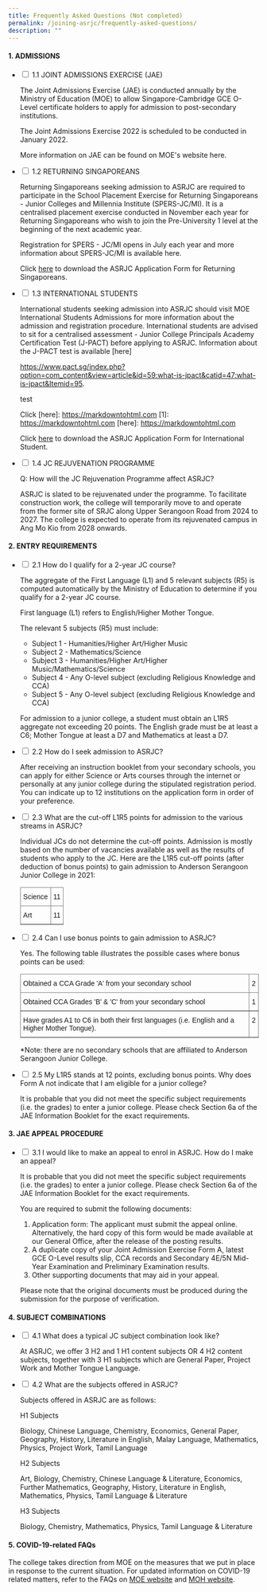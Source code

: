 ```yaml
---
title: Frequently Asked Questions (Not completed)
permalink: /joining-asrjc/frequently-asked-questions/
description: ""
---
```

#### 1\. ADMISSIONS

<ul class="jekyllcodex_accordion">
  <li>
    <input type="checkbox" id="accordion1">
    <label for="accordion1">1.1 JOINT ADMISSIONS EXERCISE (JAE) </label>
    <div>
      <p>The Joint Admissions Exercise (JAE) is conducted annually by the Ministry of Education (MOE) to allow Singapore-Cambridge GCE O-Level certificate holders to apply for admission to post-secondary institutions.</p>
			<p>The Joint Admissions Exercise 2022 is scheduled to be conducted in January 2022.</p>
			<p>More information on JAE can be found on MOE's website here.</p>
    </div>
	</li>
   <li>
    <input type="checkbox" id="accordion2">
    <label for="accordion2">1.2 RETURNING SINGAPOREANS </label>
    <div>
      <p>Returning Singaporeans seeking admission to ASRJC are required to participate in the School Placement Exercise for Returning Singaporeans - Junior Colleges and Millennia Institute (SPERS-JC/MI). It is a centralised placement exercise conducted in November each year for Returning Singaporeans who wish to join the Pre-University 1 level at the beginning of the next academic year.</p>
			<p>Registration for SPERS - JC/MI opens in July each year and more information about SPERS-JC/MI is available here.</p>
			<p> 

				
Click [here](/files/ASRJC-Application-Form-for-Admission-of-Returning-Singaporeans_30-Dec-2019.pdf) to download the ASRJC Application Form for Returning Singaporeans.</p>
    </div>
	</li>
	    <li>
    <input type="checkbox" id="accordion3">
    <label for="accordion3">1.3 INTERNATIONAL STUDENTS </label>
    <div>
      <p>International students seeking admission into ASRJC should visit MOE International Students Admissions for more information about the admission and registration procedure. International students are advised to sit for a centralised assessment - Junior College Principals Academy Certification Test (J-PACT) before applying to ASRJC. Information about the J-PACT test is available [here]
				
<https://www.pact.sg/index.php?option=com_content&view=article&id=59:what-is-jpact&catid=47:what-is-jpact&Itemid=95>.

test

Click [here]: https://markdowntohtml.com
[1]: https://markdowntohtml.com
[here]: https://markdowntohtml.com 
			</p>
			<p>Click [here](/files/ASRJC-Application-Form-for-Admission-of-International-Students_30-Dec-2019.pdf) to download the ASRJC Application Form for International Student.</p>
    </div>
	</li>
		    <li>
    <input type="checkbox" id="accordion4">
    <label for="accordion4">1.4 JC REJUVENATION PROGRAMME</label>
    <div>
      <p>Q: How will the JC Rejuvenation Programme affect ASRJC?</p>
			<p>ASRJC is slated to be rejuvenated under the programme. To facilitate construction work, the college will temporarily move to and operate from the former site of SRJC along Upper Serangoon Road from 2024 to 2027. The college is expected to operate from its rejuvenated campus in Ang Mo Kio from 2028 onwards.</p>
    </div>
	</li>
</ul>	
	
#### 2\. ENTRY REQUIREMENTS
<ul class="jekyllcodex_accordion">
  <li>
    <input type="checkbox" id="accordion5">
    <label for="accordion5">2.1 How do I qualify for a 2-year JC course?</label>
    <div>
      <p>The aggregate of the First Language (L1) and 5 relevant subjects (R5) is computed automatically by the Ministry of Education to determine if you qualify for a 2-year JC course.</p>
			<p>First language (L1) refers to English/Higher Mother Tongue.</p>
			<p>The relevant 5 subjects (R5) must include:</p>
			<div>
      <ul>
        <li>Subject 1 - Humanities/Higher Art/Higher Music</li>
        <li>Subject 2 - Mathematics/Science</li>
        <li>Subject 3 - Humanities/Higher Art/Higher Music/Mathematics/Science</li>
				<li>Subject 4 - Any O-level subject (excluding Religious Knowledge and CCA)</li>
        <li>Subject 5 - Any O-level subject (excluding Religious Knowledge and CCA)</li>
      </ul>
    </div>
		<p>For admission to a junior college, a student must obtain an L1R5 aggregate not exceeding 20 points. The English grade must be at least a C6; Mother Tongue at least a D7 and Mathematics at least a D7.</p>
    </div>
	</li>
<li>
    <input type="checkbox" id="accordion6">
    <label for="accordion6">2.2 How do I seek admission to ASRJC?</label>
    <div>
      <p>After receiving an instruction booklet from your secondary schools, you can apply for either Science or Arts courses through the internet or personally at any junior college during the stipulated registration period. You can indicate up to 12 institutions on the application form in order of your preference.</p>
  </div>
	</li>
	<li>
    <input type="checkbox" id="accordion7">
    <label for="accordion7">2.3 What are the cut-off L1R5 points for admission to the various streams in ASRJC?</label>
    <div>
      <p>Individual JCs do not determine the cut-off points. Admission is mostly based on the number of vacancies available as well as the results of students who apply to the JC. Here are the L1R5 cut-off points (after deduction of bonus points) to gain admission to Anderson Serangoon Junior College in 2021:</p>
			<p>
			<table style="border-collapse:collapse;border-spacing:0" class="tg"><thead><tr><th style="border-color:inherit;border-style:solid;border-width:1px;font-family:Arial, sans-serif;font-size:14px;font-weight:normal;overflow:hidden;padding:10px 5px;text-align:left;vertical-align:top;word-break:normal">Science</th><th style="border-color:inherit;border-style:solid;border-width:1px;font-family:Arial, sans-serif;font-size:14px;font-weight:normal;overflow:hidden;padding:10px 5px;text-align:left;vertical-align:top;word-break:normal">11</th></tr></thead><tbody><tr><td style="border-color:inherit;border-style:solid;border-width:1px;font-family:Arial, sans-serif;font-size:14px;overflow:hidden;padding:10px 5px;text-align:left;vertical-align:top;word-break:normal">Art</td><td style="border-color:inherit;border-style:solid;border-width:1px;font-family:Arial, sans-serif;font-size:14px;overflow:hidden;padding:10px 5px;text-align:left;vertical-align:top;word-break:normal">11</td></tr></tbody></table>
			</p>	
  </div>
	</li>
	<li>
    <input type="checkbox" id="accordion8">
    <label for="accordion8">2.4 Can I use bonus points to gain admission to ASRJC? </label>
    <div>
      <p>Yes. The following table illustrates the possible cases where bonus points can be used:</p>
			<p>
			<table style="border-collapse:collapse;border-spacing:0" class="tg"><thead><tr><th style="border-color:inherit;border-style:solid;border-width:1px;font-family:Arial, sans-serif;font-size:14px;font-weight:normal;overflow:hidden;padding:10px 5px;text-align:left;vertical-align:top;word-break:normal">Obtained a CCA Grade 'A' from your secondary school</th><th style="border-color:inherit;border-style:solid;border-width:1px;font-family:Arial, sans-serif;font-size:14px;font-weight:normal;overflow:hidden;padding:10px 5px;text-align:left;vertical-align:top;word-break:normal">2</th></tr></thead><tbody><tr><td style="border-color:inherit;border-style:solid;border-width:1px;font-family:Arial, sans-serif;font-size:14px;overflow:hidden;padding:10px 5px;text-align:left;vertical-align:top;word-break:normal">Obtained CCA Grades 'B' &amp; 'C' from your secondary school</td><td style="border-color:inherit;border-style:solid;border-width:1px;font-family:Arial, sans-serif;font-size:14px;overflow:hidden;padding:10px 5px;text-align:left;vertical-align:top;word-break:normal">1</td></tr><tr><td style="border-color:inherit;border-style:solid;border-width:1px;font-family:Arial, sans-serif;font-size:14px;overflow:hidden;padding:10px 5px;text-align:left;vertical-align:top;word-break:normal">Have grades A1 to C6 in both their first languages (i.e. English and a Higher Mother Tongue).</td><td style="border-color:inherit;border-style:solid;border-width:1px;font-family:Arial, sans-serif;font-size:14px;overflow:hidden;padding:10px 5px;text-align:left;vertical-align:top;word-break:normal">2</td></tr></tbody></table>
			</p>			
<p> *Note: there are no secondary schools that are affiliated to Anderson Serangoon Junior College.
</p>
  </div>
	</li>
	<li>
    <input type="checkbox" id="accordion9">
    <label for="accordion9">2.5 My L1R5 stands at 12 points, excluding bonus points. Why does Form A not indicate that I am eligible for a junior college? </label>
    <div>
      <p>It is probable that you did not meet the specific subject requirements (i.e. the grades) to enter a junior college. Please check Section 6a of the JAE Information Booklet for the exact requirements.</p>
  </div>
	</li>
</ul>


#### 3\. JAE APPEAL PROCEDURE






<ul class="jekyllcodex_accordion">
<li>
    <input type="checkbox" id="accordion10">
    <label for="accordion10">3.1 I would like to make an appeal to enrol in ASRJC. How do I make an appeal?</label>
    <div>
      <p>It is probable that you did not meet the specific subject requirements (i.e. the grades) to enter a junior college. Please check Section 6a of the JAE Information Booklet for the exact requirements.</p>
			<p> You are required to submit the following documents: </p>
			<div>
      <ol>
        <li>Application form: The applicant must submit the appeal online. Alternatively, the hard copy of this form would be made available at our General Office, after the release of the posting results.</li>
        <li>A duplicate copy of your Joint Admission Exercise Form A, latest GCE O-Level results slip, CCA records and Secondary 4E/5N Mid-Year Examination and Preliminary Examination results.</li>
        <li>Other supporting documents that may aid in your appeal.</li>
      </ol>
    </div>
		<p> Please note that the original documents must be produced during the submission for the purpose of verification. </p>
  </div>
	</li>
</ul>



#### 4\. SUBJECT COMBINATIONS
<ul class="jekyllcodex_accordion">
<li>
    <input type="checkbox" id="accordion11">
    <label for="accordion11">4.1 What does a typical JC subject combination look like?</label>
    <div>
      <p>At ASRJC, we offer 3 H2 and 1 H1 content subjects OR 4 H2 content subjects, together with 3 H1 subjects which are General Paper, Project Work and Mother Tongue Language.</p>
    </div>
	</li>
	<li>
    <input type="checkbox" id="accordion12">
    <label for="accordion12">4.2 What are the subjects offered in ASRJC?</label>
    <div>
      <p>Subjects offered in ASRJC are as follows:</p>
			<p>H1 Subjects</p>
			<p>Biology, Chinese Language, Chemistry, Economics, General Paper, Geography, History, Literature in English, Malay Language, Mathematics, Physics, Project Work, Tamil Language</p>
			<p>H2 Subjects</p>
		  <p>Art, Biology, Chemistry, Chinese Language & Literature, Economics, Further Mathematics, Geography, History, Literature in English, Mathematics, Physics, Tamil Language & Literature</p>
			<p>H3 Subjects</p>
			<p>Biology, Chemistry, Mathematics, Physics, Tamil Language & Literature</p>
    </div>
	</li>
</ul>


#### 5\. COVID-19-related FAQs

The college takes direction from MOE on the measures that we put in place in response to the current situation. For updated information on COVID-19 related matters, refer to the FAQs on [MOE website](https://www.moe.gov.sg/faqs-covid-19-infection) and [MOH website](https://ask.gov.sg/agency/moh).